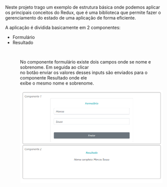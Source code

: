 
<p>
    Neste projeto trago um exemplo de estrutura básica onde podemos aplicar os principais conceitos do Redux, que é uma biblioteca  que permite fazer o gerenciamento do estado de uma aplicação de forma eficiente.
</p>
<p>
    A aplicação é dividida basicamente em 2 componentes:<br>
    <ul>
        <li>Formulário</li>
        <li>Resultado</li>
    <ul><br>
</p>
<p>
    No componente formulário existe dois campos onde se nome e sobrenome. Em seguida ao clicar<br>
    no botão enviar os valores desses inputs são enviados para o componente Resultado onde ele<br>
    exibe o  mesmo nome e sobrenome.
</p>
<p align="center">
  <a href="https://react-redux-five.vercel.app/" target="blank">
    <img src="./screenshots/imagem.png" width="1000" alt="Nest Logo" >
  </a>
</p>
